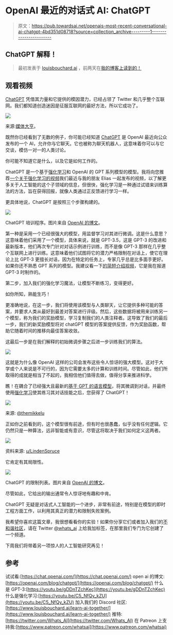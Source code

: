 # OpenAI 最近的对话式 AI: ChatGPT

> 原文：<https://pub.towardsai.net/openais-most-recent-conversational-ai-chatgpt-4bd351d08718?source=collection_archive---------1----------------------->

## ChatGPT 解释！

> 最初发表于 [louisbouchard.ai](https://www.louisbouchard.ai/chatgpt/) ，前两天在[我的博客上读到的！](https://www.louisbouchard.ai/chatgpt/)

## 观看视频

[ChatGPT](https://openai.com/blog/chatgpt/) 凭借其力量和它提供的模因潜力，已经占领了 Twitter 和几乎整个互联网。我们都知道创造迷因是征服互联网的最好方法，所以它成功了。

![](img/a9383cf5fb50e467a7ed6e3dfba229d3.png)

来源:[媒体大亨](https://www.reddit.com/user/MediaMoguls/)。

既然你已经看到了无数的例子，你可能已经知道 [ChatGPT](https://openai.com/blog/chatgpt/) 是 OpenAI 最近向公众发布的一个 AI，允许你与它聊天。它也被称为聊天机器人，这意味着你可以与它交谈，模仿一对一的人类讨论。

你可能不知道它是什么，以及它是如何工作的。

ChatGPT 是一个基于[强化学习](https://youtu.be/C5_NfQy_kZU)和 OpenAI 的 GPT 系列模型的模型。我将向您推荐[一个关于强化学习的视频](https://youtu.be/C5_NfQy_kZU)我们最近与我的朋友 Elias 一起发布的视频，以了解更多关于人工智能的这个子领域的信息，但很快，强化学习是一种通过试错来训练算法的方法，旨在获得回报，就像人类通过正反馈进行学习一样。

更具体地说，ChatGPT 是按照三个步骤构建的。

![](img/93b541c28b31ae562c8a46f93cf826ac.png)

ChatGPT 培训程序。图片来自 [OpenAI 的博文](https://openai.com/blog/chatgpt/)。

第一种是采用一个已经很强大的模型，用监督学习对其进行微调。这是什么意思？这意味着他们采用了一个模型，具体来说，就是 GPT-3.5，这是 GPT-3 的改进和最新版本，他们再次专门针对对话示例进行训练，而不是像 GPT-3 那样在几乎整个互联网上进行训练。这意味着他们试图将它的潜力严格限制在对话上，使它在理论上比 GPT-3 更擅长对话，因为在特定的任务上，专家几乎总是比多面手更好。如果你还不熟悉 GPT 系列的模型。我建议看一下[的简短介绍视频](https://youtu.be/gDDnTZchKec)，它是我在报道 GPT-3 时制作的。

第二步，加入我们的强化学习魔法，让模型不断练习，变得更好。

如你所知，熟能生巧！

更准确地说，在这一步，我们将使用该模型与人类聊天，让它提供多种可能的答案，并要求人类从最好到最差对答案进行评级。然后，这些数据将被用来训练另一个模型，称为我们的奖励模型，学习复制我们的人类注释者。这导致了我们的最后一步，我们的新奖励模型将对 chatGPT 模型的答案提供反馈，作为奖励函数，帮助它随着时间的推移向最佳答案收敛。

这最后一步是在我们解释的初始微调步骤之后进一步训练我们的算法。

[![](img/7fb1f10aa893f1484ce270a4adc305ef.png)](http://eepurl.com/huGLT5)

这就是为什么像 OpenAI 这样的公司会发布这些令人惊讶的强大模型。这对于大学或个人来说是不可行的，因为它需要太多的计算和训练时间。尽管如此，他们所取得的成就是相当了不起的，我相信他们值得去做，值得分享来推进科学。

瞧！在耦合了已经强大且最新的[基于 GPT 的语言模型](https://youtu.be/gDDnTZchKec)，将其微调到对话，并最终使用[强化学习](https://youtu.be/C5_NfQy_kZU)使其练习其对话技能之后，您获得了 ChatGPT！

![](img/8dd7adf94f7a4cb597a9e620b4ba8ddd.png)

来源: [@themikkelu](https://twitter.com/themikkelu)

正如你之前看到的，这个模型很有前途，但有时也很愚蠢，似乎没有任何逻辑。它仍然只是一种算法，远非智能或有意识，尽管这将取决于我们如何定义这两者。

![](img/74108e655e4d13ec4b064d5b54fb7ade.png)

资料来源: [u/LindenSpruce](https://www.reddit.com/user/LindenSpruce/)

它肯定有其局限性。

![](img/34fb4cfd9c1a8fb8c04ce1eb1ce2a871.png)

ChatGPT 的限制列表。图片来自 [OpenAI 的博文](https://openai.com/blog/chatgpt/)。

尽管如此，它给出的输出通常令人惊讶地有趣和中肯。

ChatGPT 无疑是对话式人工智能的一个进步，非常有前途，特别是在模型的即时工程方面工作，以利用其真正的潜力和限制失败案例。

我希望你喜欢这篇文章，我很想看看你的实验！如果你分享它们或者加入我们的[不和谐社区](https://www.louisbouchard.ai/learn-ai-together/)，请在 Twitter [@whats_ai](http://twitter.com/whats_ai) 上给我加标签，在那里我们专门为它创建了一个频道。

下周我们将带着另一项惊人的人工智能研究再见！

## 参考

试试看:[https://chat.openai.com/](https://chat.openai.com/)
open ai 的博文:[https://openai.com/blog/chatgpt/](https://openai.com/blog/chatgpt/)
什么是 GPT-3:[https://youtu.be/gDDnTZchKec](https://youtu.be/gDDnTZchKec)
什么是强化学习:[https://youtu.be/C5_NfQy_kZU](https://youtu.be/C5_NfQy_kZU)
加入我们的 Discord 社区:[https://www.louisbouchard.ai/learn-ai-together/](https://www.louisbouchard.ai/learn-ai-together/)
推特:[https://twitter.com/Whats_AI](https://twitter.com/Whats_AI)
在 Patreon 上支持我:[https://www.patreon.com/whatsai](https://www.patreon.com/whatsai)